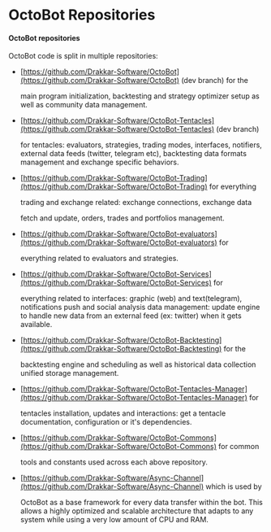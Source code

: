 # OctoBot Repositories



#### OctoBot repositories

OctoBot code is split in multiple repositories:

*   [https://github.com/Drakkar-Software/OctoBot](https://github.com/Drakkar-Software/OctoBot) (dev branch) for the

    main program initialization, backtesting and strategy optimizer setup as well as community data management.
*   [https://github.com/Drakkar-Software/OctoBot-Tentacles](https://github.com/Drakkar-Software/OctoBot-Tentacles) (dev branch)

    for tentacles: evaluators, strategies, trading modes, interfaces, notifiers, external data feeds (twitter, telegram etc), backtesting data formats management and exchange specific behaviors.
*   [https://github.com/Drakkar-Software/OctoBot-Trading](https://github.com/Drakkar-Software/OctoBot-Trading) for everything

    trading and exchange related: exchange connections, exchange data

    fetch and update, orders, trades and portfolios management.
*   [https://github.com/Drakkar-Software/OctoBot-evaluators](https://github.com/Drakkar-Software/OctoBot-evaluators) for

    everything related to evaluators and strategies.
*   [https://github.com/Drakkar-Software/OctoBot-Services](https://github.com/Drakkar-Software/OctoBot-Services) for

    everything related to interfaces: graphic (web) and text(telegram), notifications push and social analysis data management: update engine to handle new data from an external feed (ex: twitter) when it gets available.
*   [https://github.com/Drakkar-Software/OctoBot-Backtesting](https://github.com/Drakkar-Software/OctoBot-Backtesting) for the

    backtesting engine and scheduling as well as historical data collection unified storage management.
*   [https://github.com/Drakkar-Software/OctoBot-Tentacles-Manager](https://github.com/Drakkar-Software/OctoBot-Tentacles-Manager) for

    tentacles installation, updates and interactions: get a tentacle documentation, configuration or it's dependencies.
*   [https://github.com/Drakkar-Software/OctoBot-Commons](https://github.com/Drakkar-Software/OctoBot-Commons) for common

    tools and constants used across each above repository.
*   [https://github.com/Drakkar-Software/Async-Channel](https://github.com/Drakkar-Software/Async-Channel) which is used by

    OctoBot as a base framework for every data transfer within the bot. This allows a highly optimized and scalable architecture that adapts to any system while using a very low amount of CPU and RAM.
